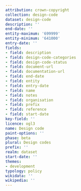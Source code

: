 ```yaml
---
attribution: crown-copyright
collection: design-code
dataset: design-code
description: ''
end-date: ''
entity-maximum: '699999'
entity-minimum: '641000'
entry-date: ''
fields:
- field: description
- field: design-code-categories
- field: design-code-status
- field: document-url
- field: documentation-url
- field: end-date
- field: entity
- field: entry-date
- field: name
- field: notes
- field: organisation
- field: prefix
- field: reference
- field: start-date
key-field: ''
licence: ogl3
name: Design code
paint-options: ''
phase: beta
plural: Design codes
prefix: ''
realm: dataset
start-date: ''
themes:
- development
typology: policy
wikidata: ''
wikipedia: ''
---
```


